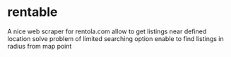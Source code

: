# rentable
A nice web scraper for rentola.com allow to get listings near defined location
solve problem of limited searching option
enable to find listings in radius from map point